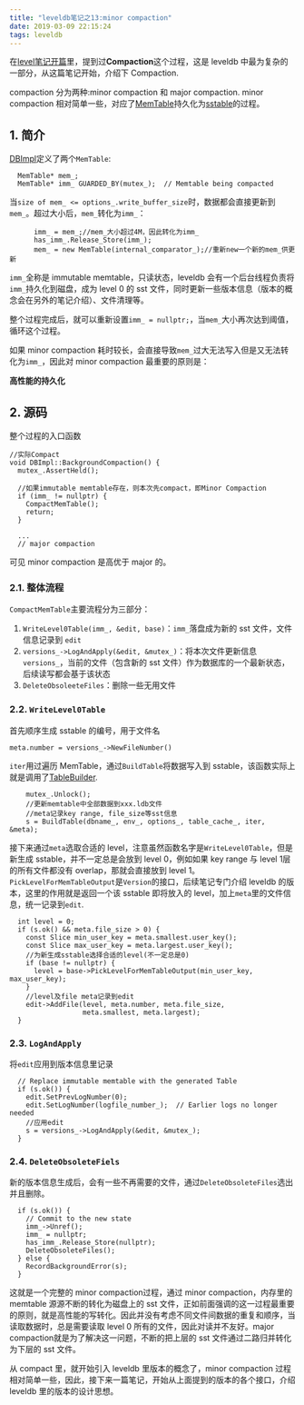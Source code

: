 ```yaml
---
title: "leveldb笔记之13:minor compaction"
date: 2019-03-09 22:15:24
tags: leveldb
---
```


在[level笔记开篇](https://izualzhy.cn/leveldb-architecture)里，提到过**Compaction**这个过程，这是 leveldb 中最为复杂的一部分，从这篇笔记开始，介绍下 Compaction.

compaction 分为两种:minor compaction 和 major compaction. minor compaction 相对简单一些，对应了[MemTable](https://izualzhy.cn/memtable-leveldb)持久化为[sstable](https://izualzhy.cn/leveldb-sstable)的过程。

## 1. 简介

[DBImpl](https://github.com/yingshin/leveldb_more_annotation/blob/master/db/db_impl.h)定义了两个`MemTable`:

```
  MemTable* mem_;
  MemTable* imm_ GUARDED_BY(mutex_);  // Memtable being compacted
```


当`size of mem_ <= options_.write_buffer_size`时，数据都会直接更新到`mem_`。超过大小后，`mem_`转化为`imm_`：

```
      imm_ = mem_;//mem_大小超过4M，因此转化为imm_
      has_imm_.Release_Store(imm_);
      mem_ = new MemTable(internal_comparator_);//重新new一个新的mem_供更新
```

`imm_`全称是 immutable memtable，只读状态，leveldb 会有一个后台线程负责将`imm_`持久化到磁盘，成为 level 0 的 sst 文件，同时更新一些版本信息（版本的概念会在另外的笔记介绍）、文件清理等。

整个过程完成后，就可以重新设置`imm_ = nullptr;`，当`mem_`大小再次达到阈值，循环这个过程。

如果 minor compaction 耗时较长，会直接导致`mem_`过大无法写入但是又无法转化为`imm_`，因此对 minor compaction 最重要的原则是：

**高性能的持久化**

## 2. 源码

整个过程的入口函数

```
//实际Compact
void DBImpl::BackgroundCompaction() {
  mutex_.AssertHeld();

  //如果immutable memtable存在，则本次先compact，即Minor Compaction
  if (imm_ != nullptr) {
    CompactMemTable();
    return;
  }

  ...
  // major compaction
```

可见 minor compaction 是高优于 major 的。

### 2.1. 整体流程

`CompactMemTable`主要流程分为三部分：

1. `WriteLevel0Table(imm_, &edit, base)`：`imm_`落盘成为新的 sst 文件，文件信息记录到 `edit`  
2. `versions_->LogAndApply(&edit, &mutex_)`：将本次文件更新信息`versions_`，当前的文件（包含新的 sst 文件）作为数据库的一个最新状态，后续读写都会基于该状态  
3. `DeleteObsoleeteFiles`：删除一些无用文件  

### 2.2. `WriteLevel0Table`

首先顺序生成 sstable 的编号，用于文件名  

```
meta.number = versions_->NewFileNumber()
```

`iter`用过遍历 MemTable，通过`BuildTable`将数据写入到 sstable，该函数实际上就是调用了[TableBuilder](https://izualzhy.cn/leveldb-sstable#4-class-leveldbtablebuilder).

```
    mutex_.Unlock();
    //更新memtable中全部数据到xxx.ldb文件
    //meta记录key range, file_size等sst信息
    s = BuildTable(dbname_, env_, options_, table_cache_, iter, &meta);
```

接下来通过`meta`选取合适的 level，注意虽然函数名字是`WriteLevel0Table`，但是新生成 sstable，并不一定总是会放到 level 0，例如如果 key range 与 level 1层的所有文件都没有 overlap，那就会直接放到 level 1。`PickLevelForMemTableOutput`是`Version`的接口，后续笔记专门介绍 leveldb 的版本，这里的作用就是返回一个该 sstable 即将放入的 level，加上`meta`里的文件信息，统一记录到`edit`.

```
  int level = 0;
  if (s.ok() && meta.file_size > 0) {
    const Slice min_user_key = meta.smallest.user_key();
    const Slice max_user_key = meta.largest.user_key();
    //为新生成sstable选择合适的level(不一定总是0)
    if (base != nullptr) {
      level = base->PickLevelForMemTableOutput(min_user_key, max_user_key);
    }
    //level及file meta记录到edit
    edit->AddFile(level, meta.number, meta.file_size,
                  meta.smallest, meta.largest);
  }
```

### 2.3. `LogAndApply`

将`edit`应用到版本信息里记录

```
  // Replace immutable memtable with the generated Table
  if (s.ok()) {
    edit.SetPrevLogNumber(0);
    edit.SetLogNumber(logfile_number_);  // Earlier logs no longer needed
    //应用edit
    s = versions_->LogAndApply(&edit, &mutex_);
  }
```

### 2.4. `DeleteObsoleteFiels`

新的版本信息生成后，会有一些不再需要的文件，通过`DeleteObsoleteFiles`选出并且删除。

```
  if (s.ok()) {
    // Commit to the new state
    imm_->Unref();
    imm_ = nullptr;
    has_imm_.Release_Store(nullptr);
    DeleteObsoleteFiles();
  } else {
    RecordBackgroundError(s);
  }
```

这就是一个完整的 minor compaction过程，通过 minor compaction，内存里的 memtable 源源不断的转化为磁盘上的 sst 文件，正如前面强调的这一过程最重要的原则，就是高性能的写转化。因此并没有考虑不同文件间数据的重复和顺序，当读取数据时，总是需要读取 level 0 所有的文件，因此对读并不友好。major compaction就是为了解决这一问题，不断的把上层的 sst 文件通过二路归并转化为下层的 sst 文件。

从 compact 里，就开始引入 leveldb 里版本的概念了，minor compaction 过程相对简单一些，因此，接下来一篇笔记，开始从上面提到的版本的各个接口，介绍 leveldb 里的版本的设计思想。
